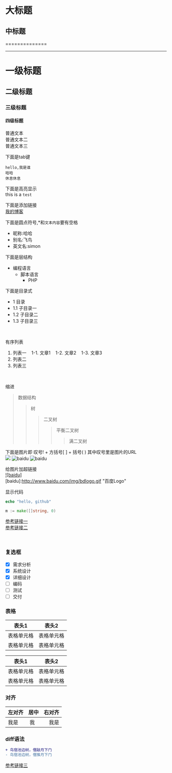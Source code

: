 大标题
======

中标题
-----

==============

----------------

# 一级标题
## 二级标题
### 三级标题
#### 四级标题


普通文本<br>
普通文本二<br>
普通文本三<br>

下面是tab键<br>

    hello,我是谁
    哈哈
    休息休息
   
下面是高亮显示<br>
this is a `test`

下面是添加链接<br>
[我的博客](https://github.com/zhongyinghe/SDE)

下面是圆点符号,*和`文本内容`要有空格<br>
* 昵称:哈哈
* 别名:飞鸟
* 英文名:simon

下面是层结构<br>
* 编程语言
  * 脚本语言
    * PHP
    
下面是目录式<br>
* 1 目录
* 1.1 子目录一
* 1.2 子目录二
* 1.3 子目录三

<br>

有序列表<br>
1. 列表一
    1-1.  文章1
    1-2.  文章2
    1-3.  文章3
2. 列表二
3. 列表三
    
<br>

缩进<br>
>数据结构
>>树
>>>二叉树
>>>>平衡二叉树
>>>>>满二叉树


下面是图片即 叹号! + 方括号[ ] + 括号( ) 其中叹号里是图片的URL<br>
![](http://www.baidu.com/img/bdlogo.gif) 
![baidu](http://www.baidu.com/img/bdlogo.gif)
![baidu](http://www.baidu.com/img/bdlogo.gif "百度logo")

给图片加超链接<br>
[![baidu]](http://baidu.com)  
[baidu]:http://www.baidu.com/img/bdlogo.gif "百度Logo"  

显示代码<br>

```PHP
echo "hello, github"
```

```go
m := make([]string, 0)
```

[参考链接一](http://blog.csdn.net/kaitiren/article/details/38513715)
<br>
[参考链接二](http://blog.csdn.net/brian512/article/details/41310269)

<br>

### 复选框
- [x] 需求分析
- [x] 系统设计
- [x] 详细设计
- [ ] 编码
- [ ] 测试
- [ ] 交付

### 表格
表头1 | 表头2|
--------- | --------|
表格单元格 | 表格单元格|
表格单元格 | 表格单元格|

|表头1 | 表头2|
|--------- | --------|
|表格单元格 | 表格单元格|
|表格单元格 | 表格单元格|

### 对齐
| 左对齐 | 居中 | 右对齐|
| :----  |:-------:| -----: |
| 我是   | 我    | 我是   |


### diff语法
```diff
+ 鸟宿池边树，僧敲月下门
- 鸟宿池边树，僧推月下门
```
[参考链接三](https://github.com/guodongxiaren/README/blob/master/README.md)
